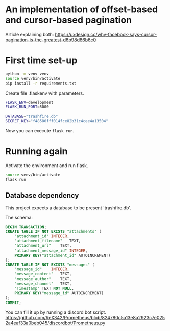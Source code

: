 
# An implementation of offset-based and cursor-based pagination

Article explaining both: 
https://uxdesign.cc/why-facebook-says-cursor-pagination-is-the-greatest-d6b98d86b6c0


# First time set-up

```sh
python -m venv venv
source venv/bin/activate
pip install -r requirements.txt
```

Create file .flaskenv with parameters.

```sh
FLASK_ENV=development
FLASK_RUN_PORT=5000

DATABASE="trashfire.db"
SECRET_KEY="f48580fff014fce82b31c4cee4a13504"
```

Now you can execute `flask run`.

# Running again

Activate the environment and run flask.

```sh
source venv/bin/activate
flask run
```

## Database dependency

This project expects a database to be present 'trashfire.db'.

The schema:

```sql
BEGIN TRANSACTION;
CREATE TABLE IF NOT EXISTS "attachments" (
	"attachment_id"	INTEGER,
	"attachment_filename"	TEXT,
	"attachment_url"	TEXT,
	"attachment_message_id"	INTEGER,
	PRIMARY KEY("attachment_id" AUTOINCREMENT)
);
CREATE TABLE IF NOT EXISTS "messages" (
	"message_id"	INTEGER,
	"message_content"	TEXT,
	"message_author"	TEXT,
	"message_channel"	TEXT,
	"Timestamp"	TEXT NOT NULL,
	PRIMARY KEY("message_id" AUTOINCREMENT)
);
COMMIT;
```

You can fill it up by running a discord bot script.
https://github.com/ReX342/Prometheus/blob/824780c5a13e8a2923c7e0252a4eaf33a0beb045/discordbot/Prometheus.py
